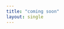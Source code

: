 ```yaml
---
title: "coming soon"
layout: single
---
```


<!-- whatever i want

<iframe width="560" height="315" src="https://www.youtube.com/embed/JAOUZR3Jw3E" frameborder="0" allow="accelerometer; autoplay; clipboard-write; encrypted-media; gyroscope; picture-in-picture" allowfullscreen></iframe>

thats just a placeholder -->